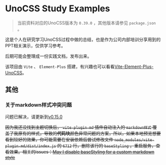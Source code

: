 # UnoCSS Study Examples

> 当前资料对应的UnoCSS版本为 `0.39.0` ，其他版本请参见 `package.json` 。

这是个人在研究学习UnoCSS过程中做的总结，也是作为公司内部培训分享用到的PPT相关演示，仅供学习参考。

后期可能会整理成一份实践文档，发布出来。

该项目由 `Vite` 、 `Element-Plus` 搭建，有兴趣也可以看看[Vite-Element-Plus-UnoCSS](https://github.com/whidy/Vite-Element-Plus-UnoCSS)。

## 其他

### 关于markdown样式冲突问题

问题已解决，请更新到[v0.15.0](https://github.com/antfu/vite-plugin-md/releases/tag/v0.15.0)

~~因为我还没找到主题切换后， `vite-plugin-md` 插件自动注入的 `markdown样式` 覆盖了我原有的样式，导致的**代码块**颜色异常问题的方案，所以，如果本地预览想要看到较好的效果，你可能需要在安装依赖后尝试修改文件 `node_modules/vite-plugin-md/dist/index.js` 的 `6712` 行，删除该行的 `baseStyling` 。重启服务，查看效果。相关的issues：[May I disable baseStyling for a custom markdown style](https://github.com/antfu/vite-plugin-md/issues/92)~~
